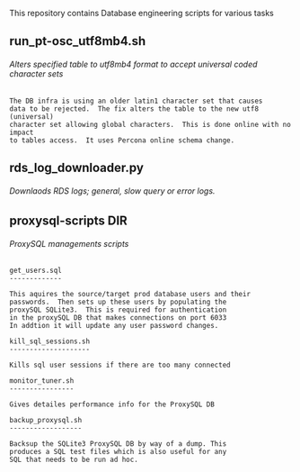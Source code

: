 This repository contains Database engineering scripts for various tasks

## run_pt-osc_utf8mb4.sh

###### Alters specified table to utf8mb4 format to accept universal coded character sets
	
	The DB infra is using an older latin1 character set that causes
	data to be rejected.  The fix alters the table to the new utf8 (universal) 
	character set allowing global characters.  This is done online with no impact
	to tables access.  It uses Percona online schema change. 

## rds_log_downloader.py

######   Downlaods RDS logs; general, slow query or error logs.

## proxysql-scripts DIR

###### ProxySQL managements scripts
	
	get_users.sql
	-------------

	This aquires the source/target prod database users and their 
	passwords.  Then sets up these users by populating the 
	proxySQL SQLite3.  This is required for authentication 
	in the proxySQL DB that makes connections on port 6033
	In addtion it will update any user password changes.
	
	kill_sql_sessions.sh
	--------------------

	Kills sql user sessions if there are too many connected

	monitor_tuner.sh
	----------------

	Gives detailes performance info for the ProxySQL DB

	backup_proxysql.sh
	------------------

	Backsup the SQLite3 ProxySQL DB by way of a dump. This
	produces a SQL test files which is also useful for any
	SQL that needs to be run ad hoc.
	
